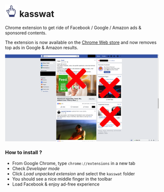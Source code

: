 # <img src="icon.png" width="40"> kasswat
Chrome extension to get ride of Facebook / Google / Amazon ads &amp; sponsored contents.

The extension is now available on the [Chrome Web store](https://chrome.google.com/webstore/detail/kasswat/bbijnaeijlapcigmcnehlbnaekcopdep) and now removes top ads in Google & Amazon results.

![Screenshot](screenshot.png)

### How to install ?

- From Google Chrome, type `chrome://extensions` in a new tab  
- Check *Developer mode*  
- Click *Load unpacked extension* and select the `kasswat` folder
- You should see a nice middle finger in the toolbar
- Load Facebook & enjoy ad-free experience
